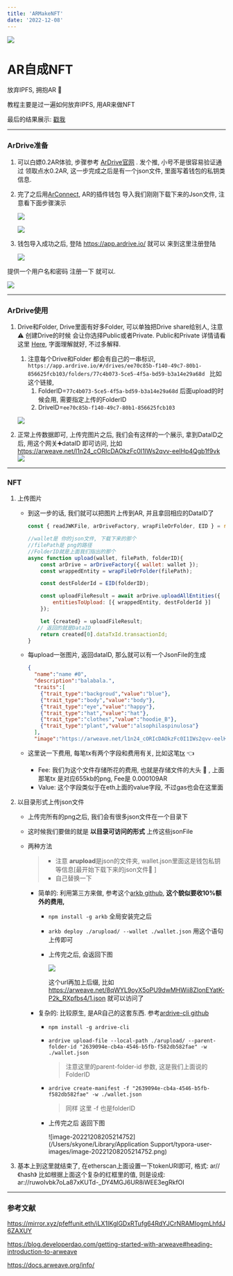```yaml
---
title: 'ARMakeNFT'
date: '2022-12-08'
---
```


![](https://images.pexels.com/photos/45204/alm-friuli-snow-snowfall-45204.jpeg?auto=compress&cs=tinysrgb&w=1260&h=750&dpr=1)


# AR自成NFT

放弃IPFS, 拥抱AR :white_flower: 

教程主要是过一遍如何放弃IPFS, 用AR来做NFT

最后的结果展示: [戳我]()

---

### ArDrive准备

1. 可以白嫖0.2AR体验, 步骤参考 [ArDrive官网](https://ardrive.io/%E5%BF%AB%E9%80%9F%E5%BC%80%E5%A7%8B/ ) . 发个推, 小号不是很容易验证通过 领取点水0.2AR, 这一步完成之后是有一个json文件, 里面写着钱包的私钥类信息.

2. 完了之后用[ArConnect](https://www.arconnect.io/), AR的插件钱包 导入我们刚刚下载下来的Json文件, 注意看下面步骤演示

   ![](https://raw.githubusercontent.com/skyonedot/picture-host/master/20221208195754.png)

   ![](https://raw.githubusercontent.com/skyonedot/picture-host/master/20221208195921.png)

3. 钱包导入成功之后, 登陆 https://app.ardrive.io/ 就可以 来到这里注册登陆

   ![](https://raw.githubusercontent.com/skyonedot/picture-host/master/20221208200133.png)

提供一个用户名和密码 注册一下 就可以.

![](https://raw.githubusercontent.com/skyonedot/picture-host/master/20221208200246.png)

---

### ArDrive使用

1. Drive和Folder, Drive里面有好多Folder, 可以单独把Drive share给别人, 注意 ⚠️ 创建Drive的时候 会让你选择Public或者Private. Public和Private 详情请看这里 [Here](https://ardrive.io/features/public-or-private/), 字面理解就好, 不过多解释.

   1. 注意每个Drive和Folder 都会有自己的一串标识, `https://app.ardrive.io/#/drives/ee70c85b-f140-49c7-80b1-856625fcb103/folders/77c4b073-5ce5-4f5a-bd59-b3a14e29a68d ` 比如这个链接, 
      1. FolderID=`77c4b073-5ce5-4f5a-bd59-b3a14e29a68d` 后面upload的时候会用, 需要指定上传的FolderID
      2. DriveID=`ee70c85b-f140-49c7-80b1-856625fcb103`

   ![](https://raw.githubusercontent.com/skyonedot/picture-host/master/20221208200632.png)

2. 正常上传数据即可, 上传完图片之后, 我们会有这样的一个展示, 拿到DataID之后, 用这个网关➕dataID 即可访问, 比如  https://arweave.net/l1n24_cORIcDAOkzFc0I1IWs2qvv-eelHp4Qgb1f9vk ![](https://raw.githubusercontent.com/skyonedot/picture-host/master/20221208201846.png)

----

### NFT

1. 上传图片

   - 到这一步的话, 我们就可以把图片上传到AR, 并且拿回相应的DataID了

     ```javascript
     const { readJWKFile, arDriveFactory, wrapFileOrFolder, EID } = require('ardrive-core-js');
     
     //wallet是 你的json文件, 下载下来的那个
     //filePath是 png的路径
     //FolderID就是上面我们指出的那个
     async function upload(wallet, filePath, folderID){
         const arDrive = arDriveFactory({ wallet: wallet });
         const wrappedEntity = wrapFileOrFolder(filePath);
     
         const destFolderId = EID(folderID);
     
         const uploadFileResult = await arDrive.uploadAllEntities({
             entitiesToUpload: [{ wrappedEntity, destFolderId }]
         });
     
         let {created} = uploadFileResult;
       	// 返回的就是DataID
         return created[0].dataTxId.transactionId;
     }
     ```

   - 每upload一张图片, 返回dataID, 那么就可以有一个JsonFile的生成

     ```json
     {
       "name":"name #0",
       "description":"balabala.",
       "traits":[
         {"trait_type":"backgroud","value":"blue"},
         {"trait_type":"body","value":"body"},
         {"trait_type":"eye","value":"happy"},
         {"trait_type":"hat","value":"hat"},
         {"trait_type":"clothes","value":"hoodie_B"},
         {"trait_type":"plant","value":"alsophilaspinulosa"}
       ],
       "image":"https://arweave.net/l1n24_cORIcDAOkzFc0I1IWs2qvv-eelHp4Qgb1f9vk"}
     ```

   - 这里说一下费用, 每笔tx有两个字段和费用有关, 比如这笔[tx](https://viewblock.io/arweave/tx/P107fyT2M4mqu_WpDMINP2QWW9SjW_UxrhkL54gM7nA) :point_left:

     - Fee: 我们为这个文件存储所花的费用, 也就是存储文件的大头 :face_with_head_bandage: , 上面那笔tx 是对应655kb的png, Fee是 0.000109AR
     - Value: 这个字段类似于在eth上面的value字段, 不过gas也会在这里面

2. 以目录形式上传json文件

   - 上传完所有的png之后, 我们会有很多json文件在一个目录下

   - 这时候我们要做的就是 **以目录可访问的形式** 上传这些jsonFile

   - 两种方法

     > - 注意 **arupload**是json的文件夹, wallet.json里面这是钱包私钥等信息[最开始下载下来的json文件:apple: ]
     > - 自己替换一下

     - 简单的: 利用第三方来做, 参考这个[arkb github](https://github.com/textury/arkb), **这个貌似要收10%额外的费用,** 

       - `npm install -g arkb` 全局安装完之后

       - `arkb deploy ./arupload/ --wallet ./wallet.json` 用这个语句上传即可

       - 上传完之后, 会返回下图

         ![](https://raw.githubusercontent.com/skyonedot/picture-host/master/20221208204938.png)

         这个url再加上后缀, 比如 https://arweave.net/8qWYL9oyX5oPU9dwMHWii8ZlonEYatK-P2k_RXpfbs4/1.json 就可以访问了

     - 复杂的: 比较原生, 是AR自己的这套东西. 参考[ardrive-cli github](https://github.com/ardriveapp/ardrive-cli)

       - `npm install -g ardrive-cli`

       - `ardrive upload-file --local-path ./arupload/ --parent-folder-id "2639094e-cb4a-4546-b5fb-f582db582fae" -w ./wallet.json`

         > 注意这里的parent-folder-id 参数, 这是我们上面说的FolderID

       - `ardrive create-manifest -f "2639094e-cb4a-4546-b5fb-f582db582fae" -w ./wallet.json`

         >  同样 这里 -f 也是folderID

       - 上传完之后 返回下图

         ![image-20221208205214752](/Users/skyone/Library/Application Support/typora-user-images/image-20221208205214752.png)

3. 基本上到这里就结束了, 在etherscan上面设置一下tokenURI即可, 格式: ar//《hash》 比如根据上面这个复杂的红框里的值, 则是设成: ar://ruwoIvbk7oLa87xKUTd-_DY4MGJ6UR8iWEE3egRkfOI

---





### 参考文献

https://mirror.xyz/pfeffunit.eth/iLX1IKglGDxRTufg64RdYJCrNRAMIogmLhfdJ6ZAXUY

https://blog.developerdao.com/getting-started-with-arweave#heading-introduction-to-arweave

https://docs.arweave.org/info/